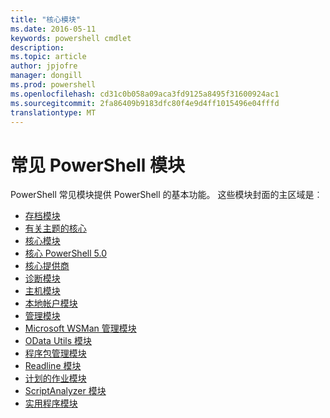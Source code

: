 ```yaml
---
title: "核心模块"
ms.date: 2016-05-11
keywords: powershell cmdlet
description: 
ms.topic: article
author: jpjofre
manager: dongill
ms.prod: powershell
ms.openlocfilehash: cd31c0b058a09aca3fd9125a8495f31600924ac1
ms.sourcegitcommit: 2fa86409b9183dfc80f4e9d4ff1015496e04fffd
translationtype: MT
---
```

#  常见 PowerShell 模块

PowerShell 常见模块提供 PowerShell 的基本功能。
这些模块封面的主区域是︰

-  [存档模块](core-modules/Microsoft.PowerShell.Archive-Module.md)
-  [有关主题的核心](core-modules/Windows-PowerShell-Core-About-Topics.md)
-  [核心模块](core-modules/Microsoft.PowerShell.Core-Module.md)
-  [核心 PowerShell 5.0](core-modules/Windows-PowerShell-5.0.md)
-  [核心提供商](core-modules/Windows-PowerShell-Core-Providers.md)
-  [诊断模块](core-modules/Microsoft.PowerShell.Diagnostics-Module.md)
-  [主机模块](core-modules/Microsoft.PowerShell.Host-Module.md)
-  [本地帐户模块](core-modules/PSLocalAccount5-Module.md)
-  [管理模块](core-modules/Microsoft.PowerShell.Management-Module.md)
-  [Microsoft WSMan 管理模块](core-modules/Microsoft.WSMan.Management-Module.md)
-  [OData Utils 模块](core-modules/Microsoft.PowerShell.ODataUtils-Module.md)
-  [程序包管理模块](core-modules/PackageManagement-Module.md)
-  [Readline 模块](core-modules/PSReadline-Module.md)
-  [计划的作业模块](core-modules/PSScheduledJob-Module.md)
-  [ScriptAnalyzer 模块](core-modules/PSScriptAnalyzer-Module.md)
-  [实用程序模块](core-modules/Microsoft.PowerShell.Utility-Module.md)
